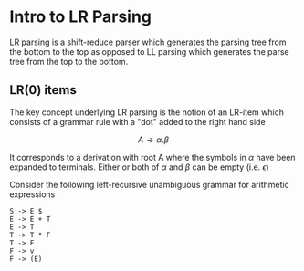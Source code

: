 # Intro to LR Parsing
LR parsing is a shift-reduce parser which generates the parsing tree from the bottom to the top
as opposed to LL parsing which generates the parse tree from the top to the bottom.

## LR(0) items
The key concept underlying LR parsing is the notion of an LR-item which consists of a grammar rule
with a "dot" added to the right hand side

$$A \rightarrow \alpha . \beta$$

It corresponds to a derivation with root A where the symbols in $\alpha$ have been expanded to terminals.
Either or both of $\alpha$ and $\beta$ can be empty (i.e. $\epsilon$)

Consider the following left-recursive unambiguous grammar for arithmetic expressions
```
S -> E $
E -> E + T
E -> T
T -> T * F
T -> F
F -> v
F -> (E)
```
